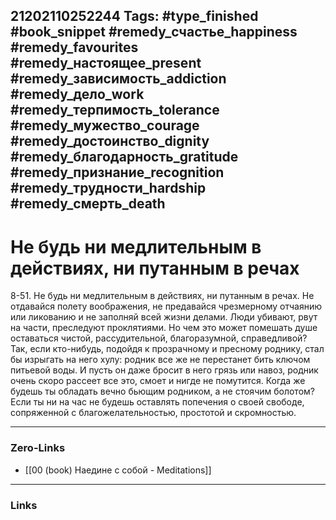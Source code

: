21202110252244
Tags: #type_finished #book_snippet #remedy_счастье_happiness #remedy_favourites #remedy_настоящее_present #remedy_зависимость_addiction #remedy_дело_work #remedy_терпимость_tolerance #remedy_мужество_courage #remedy_достоинство_dignity #remedy_благодарность_gratitude #remedy_признание_recognition #remedy_трудности_hardship #remedy_смерть_death
---
#  Не будь ни медлительным в действиях, ни путанным в речах

 8-51. Не будь ни медлительным в действиях, ни путанным в речах. Не отдавайся полету воображения, не предавайся чрезмерному отчаянию или ликованию и не заполняй всей жизни делами. Люди убивают, рвут на части, преследуют проклятиями. Но чем это может помешать душе оставаться чистой, рассудительной, благоразумной, справедливой? Так, если кто-нибудь, подойдя к прозрачному и пресному роднику, стал бы изрыгать на него хулу: родник все же не перестанет бить ключом питьевой воды. И пусть он даже бросит в него грязь или навоз, родник очень скоро рассеет все это, смоет и нигде не помутится. Когда же будешь ты обладать вечно бьющим родником, а не стоячим болотом? Если ты ни на час не будешь оставлять попечения о своей свободе, сопряженной с благожелательностью, простотой и скромностью. 

---
### Zero-Links
- [[00 (book) Наедине с собой - Meditations]]
---
### Links
